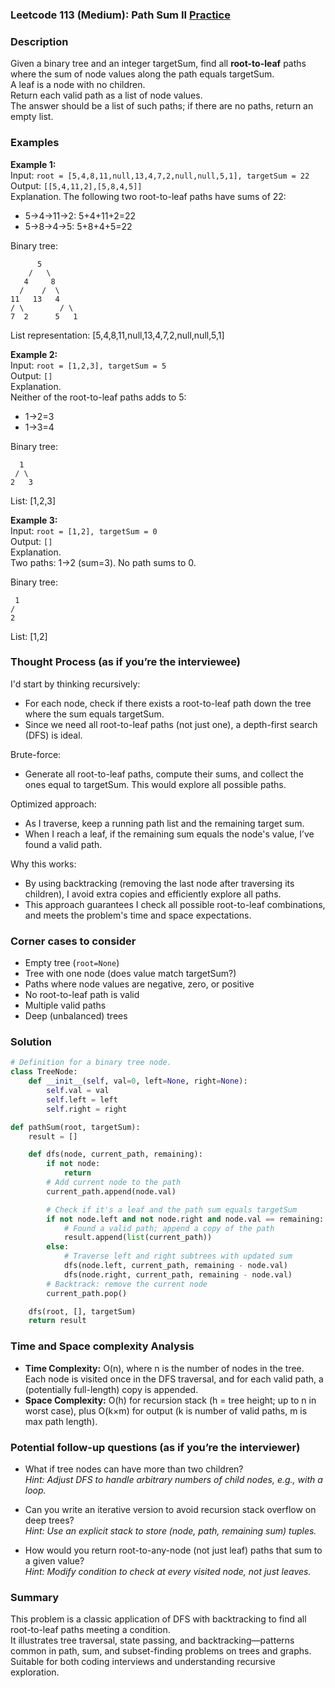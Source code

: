 ### Leetcode 113 (Medium): Path Sum II [Practice](https://leetcode.com/problems/path-sum-ii)

### Description  
Given a binary tree and an integer targetSum, find all **root-to-leaf** paths where the sum of node values along the path equals targetSum.  
A leaf is a node with no children.  
Return each valid path as a list of node values.  
The answer should be a list of such paths; if there are no paths, return an empty list.

### Examples  

**Example 1:**  
Input: `root = [5,4,8,11,null,13,4,7,2,null,null,5,1], targetSum = 22`  
Output: `[[5,4,11,2],[5,8,4,5]]`  
Explanation. The following two root-to-leaf paths have sums of 22:  
- 5→4→11→2: 5+4+11+2=22  
- 5→8→4→5: 5+8+4+5=22  

Binary tree:  
```
      5
    /   \
   4     8
  /    /  \
11   13   4
/ \        / \
7  2      5   1
```
List representation: [5,4,8,11,null,13,4,7,2,null,null,5,1]


**Example 2:**  
Input: `root = [1,2,3], targetSum = 5`  
Output: `[]`  
Explanation.  
Neither of the root-to-leaf paths adds to 5:  
- 1→2=3  
- 1→3=4

Binary tree:  
```
  1
 / \
2   3
```
List: [1,2,3]


**Example 3:**  
Input: `root = [1,2], targetSum = 0`  
Output: `[]`  
Explanation.  
Two paths: 1→2 (sum=3). No path sums to 0.

Binary tree:  
```
 1
/
2
```
List: [1,2]


### Thought Process (as if you’re the interviewee)  
I'd start by thinking recursively:  
- For each node, check if there exists a root-to-leaf path down the tree where the sum equals targetSum.  
- Since we need all root-to-leaf paths (not just one), a depth-first search (DFS) is ideal.

Brute-force:  
- Generate all root-to-leaf paths, compute their sums, and collect the ones equal to targetSum. This would explore all possible paths.

Optimized approach:  
- As I traverse, keep a running path list and the remaining target sum.  
- When I reach a leaf, if the remaining sum equals the node's value, I’ve found a valid path.

Why this works:  
- By using backtracking (removing the last node after traversing its children), I avoid extra copies and efficiently explore all paths.
- This approach guarantees I check all possible root-to-leaf combinations, and meets the problem's time and space expectations.

### Corner cases to consider  
- Empty tree (`root=None`)
- Tree with one node (does value match targetSum?)
- Paths where node values are negative, zero, or positive
- No root-to-leaf path is valid
- Multiple valid paths
- Deep (unbalanced) trees

### Solution

```python
# Definition for a binary tree node.
class TreeNode:
    def __init__(self, val=0, left=None, right=None):
        self.val = val
        self.left = left
        self.right = right

def pathSum(root, targetSum):
    result = []

    def dfs(node, current_path, remaining):
        if not node:
            return
        # Add current node to the path
        current_path.append(node.val)

        # Check if it's a leaf and the path sum equals targetSum
        if not node.left and not node.right and node.val == remaining:
            # Found a valid path; append a copy of the path
            result.append(list(current_path))
        else:
            # Traverse left and right subtrees with updated sum
            dfs(node.left, current_path, remaining - node.val)
            dfs(node.right, current_path, remaining - node.val)
        # Backtrack: remove the current node
        current_path.pop()

    dfs(root, [], targetSum)
    return result
```

### Time and Space complexity Analysis  

- **Time Complexity:** O(n), where n is the number of nodes in the tree. Each node is visited once in the DFS traversal, and for each valid path, a (potentially full-length) copy is appended.
- **Space Complexity:** O(h) for recursion stack (h = tree height; up to n in worst case), plus O(k×m) for output (k is number of valid paths, m is max path length).

### Potential follow-up questions (as if you’re the interviewer)  

- What if tree nodes can have more than two children?  
  *Hint: Adjust DFS to handle arbitrary numbers of child nodes, e.g., with a loop.*

- Can you write an iterative version to avoid recursion stack overflow on deep trees?  
  *Hint: Use an explicit stack to store (node, path, remaining sum) tuples.*

- How would you return root-to-any-node (not just leaf) paths that sum to a given value?  
  *Hint: Modify condition to check at every visited node, not just leaves.*

### Summary
This problem is a classic application of DFS with backtracking to find all root-to-leaf paths meeting a condition.  
It illustrates tree traversal, state passing, and backtracking—patterns common in path, sum, and subset-finding problems on trees and graphs. Suitable for both coding interviews and understanding recursive exploration.